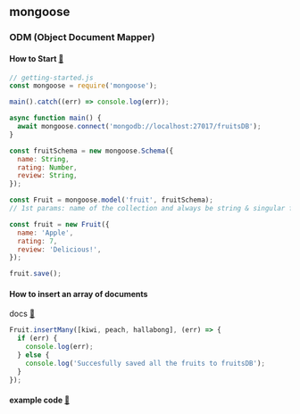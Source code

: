 ## mongoose

### ODM (Object Document Mapper)

#### How to Start [👀](https://mongoosejs.com/docs/index.html)

```js
// getting-started.js
const mongoose = require('mongoose');

main().catch((err) => console.log(err));

async function main() {
  await mongoose.connect('mongodb://localhost:27017/fruitsDB');
}

const fruitSchema = new mongoose.Schema({
  name: String,
  rating: Number,
  review: String,
});

const Fruit = mongoose.model('fruit', fruitSchema);
// 1st params: name of the collection and always be string & singular form

const fruit = new Fruit({
  name: 'Apple',
  rating: 7,
  review: 'Delicious!',
});

fruit.save();
```

#### How to insert an array of documents

docs [👀](https://mongoosejs.com/docs/api/model.html)

```js
Fruit.insertMany([kiwi, peach, hallabong], (err) => {
  if (err) {
    console.log(err);
  } else {
    console.log('Succesfully saved all the fruits to fruitsDB');
  }
});
```

#### example code [👀](https://github.com/yoonsery/study_node/tree/main/18-mongoose)
